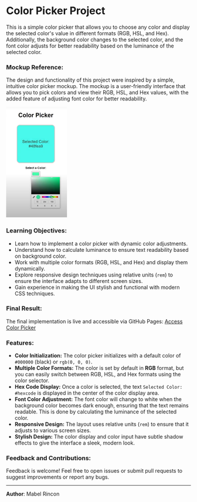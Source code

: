 # Color Picker Project

This is a simple color picker that allows you to choose any color and display the selected color's value in different formats (RGB, HSL, and Hex). Additionally, the background color changes to the selected color, and the font color adjusts for better readability based on the luminance of the selected color.

### Mockup Reference:

The design and functionality of this project were inspired by a simple, intuitive color picker mockup. The mockup is a user-friendly interface that allows you to pick colors and view their RGB, HSL, and Hex values, with the added feature of adjusting font color for better readability.

<img src="img/javascript-color-picker.png" alt="javascript-color-picker" style="width: 33%;" />

### Learning Objectives:

- Learn how to implement a color picker with dynamic color adjustments.
- Understand how to calculate luminance to ensure text readability based on background color.
- Work with multiple color formats (RGB, HSL, and Hex) and display them dynamically.
- Explore responsive design techniques using relative units (`rem`) to ensure the interface adapts to different screen sizes.
- Gain experience in making the UI stylish and functional with modern CSS techniques.

### Final Result:

The final implementation is live and accessible via GitHub Pages:
[Access Color Picker](<GitHub Pages link>)

### Features:

- **Color Initialization:** The color picker initializes with a default color of `#000000` (black) or `rgb(0, 0, 0)`.
- **Multiple Color Formats:** The color is set by default in **RGB** format, but you can easily switch between RGB, HSL, and Hex formats using the color selector.
- **Hex Code Display:** Once a color is selected, the text `Selected Color: #hexcode` is displayed in the center of the color display area.
- **Font Color Adjustment:** The font color will change to white when the background color becomes dark enough, ensuring that the text remains readable. This is done by calculating the luminance of the selected color.
- **Responsive Design:** The layout uses relative units (`rem`) to ensure that it adjusts to various screen sizes.
- **Stylish Design:** The color display and color input have subtle shadow effects to give the interface a sleek, modern look.

### Feedback and Contributions:

Feedback is welcome! Feel free to open issues or submit pull requests to suggest improvements or report any bugs.

------

**Author**: Mabel Rincon